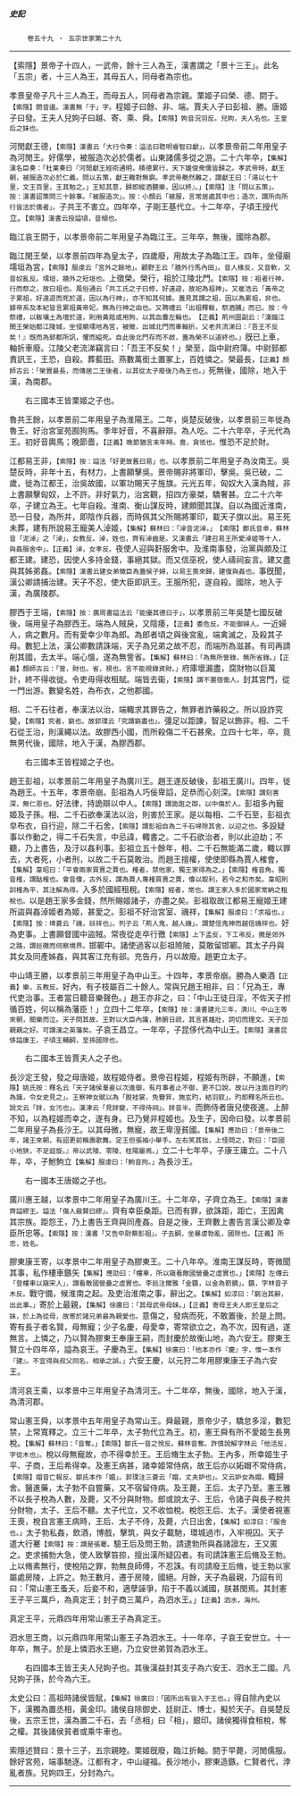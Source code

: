 

##### 史記
　　 `卷五十九 ‧ 五宗世家第二十九`

* * *

【索隱】景帝子十四人，一武帝，餘十三人為王，漢書謂之「景十三王」。此名「五宗」者，十三人為王，其母五人，同母者為宗也。

孝景皇帝子凡十三人為王，而母五人，同母者為宗親。栗姬子曰榮、德、閼于。`【索隱】閼音遏。漢書無「于」字。`程姬子曰餘、非、端。賈夫人子曰彭祖、勝。唐姬子曰發。王夫人兒姁子曰越、寄、乘、舜。`【索隱】姁音況羽反。兒姁，夫人名也。王皇后之妹也。`

河閒獻王德，`【索隱】漢書云「大行令奏：溢法曰聦明睿智曰獻」。`以孝景帝前二年用皇子為河閒王。好儒學，被服造次必於儒者。山東諸儒多從之游。二十六年卒，`【集解】漢名臣奏：「杜業奏曰『河閒獻王經術通明，積德累行，天下雄俊衆儒皆歸之。孝武帝時，獻王朝，被服造次必於仁義。問以五策，獻王輙對無窮。孝武帝艴然難之，謂獻王曰：「湯以七十里，文王百里，王其勉之。」王知其意，歸即縱酒聽樂，因以終』。」【索隱】注「問以五策」。按：漢書詔策問三十餘事。「被服造次」。按：小顏云「被服，言常居處其中也；造次，謂所向所行皆法於儒者」。`子共王不害立。四年卒，子剛王基代立。十二年卒，子頃王授代立。`【索隱】漢書云授謚頃，音傾也。`

臨江哀王閼于，以孝景帝前二年用皇子為臨江王。三年卒，無後，國除為郡。

臨江閔王榮，以孝景前四年為皇太子，四歲廢，用故太子為臨江王。四年，坐侵廟壖垣為宮，`【索隱】服虔云「宮外之餘地」。顧野王云「牆外行馬內田」。音人椽反，又音軟，又音奴亂反。壖垣，牆外之短垣也。`上徵榮。榮行，祖於江陵北門。`【索隱】按：祖者行神，行而祭之，故曰祖也。風俗通云「共工氏之子曰修，好遠遊，故祀為祖神」。又崔浩云「黃帝之子累祖，好遠遊而死於道，因以為行神」，亦不知其何據。蓋見其謂之祖，因以為累祖，非也。據帝系及本紀皆言累祖黃帝妃，無為行神之由也。又聘禮云「出祖釋軷，祭酒脯」而已。按：今祭禮，以軷壤土為壇於道，則用黃羝或用狗，以其血釁左輪也。　【正義】荊州圖副云：「漢臨江閔王榮始都江陵城，坐侵廟壖地為宮，被徵，出城北門而車軸折。父老共流涕曰：『吾王不反矣！』旣而為郅都所訊，懼而縊死。自此後北門存而不啟，蓋為榮不以道終也。」`旣已上車，軸折車廢。江陵父老流涕竊言曰：「吾王不反矣！」榮至，詣中尉府簿。中尉郅都責訊王，王恐，自殺。葬藍田。燕數萬銜土置冢上，百姓憐之。榮最長，`【正義】顏師古云：「榮實最長，而傳居二王後者，以其從太子廢後乃為王也。」`死無後，國除，地入于漢，為南郡。

　　右三國本王皆栗姬之子也。

魯共王餘，以孝景前二年用皇子為淮陽王。二年，吳楚反破後，以孝景前三年徙為魯王。好治宮室苑囿狗馬。季年好音，不喜辭辯。為人吃。二十六年卒，子光代為王。初好音輿馬；晚節嗇，`【正義】晚節猶言末年時。嗇，貪恡也。`惟恐不足於財。

江都易王非，`【索隱】按：謚法「好更故舊曰易」也。`以孝景前二年用皇子為汝南王。吳楚反時，非年十五，有材力，上書願擊吳。景帝賜非將軍印，擊吳。吳已破，二歲，徙為江都王，治吳故國，以軍功賜天子旌旗。元光五年，匈奴大入漢為賊，非上書願擊匈奴，上不許。非好氣力，治宮觀，招四方豪桀，驕奢甚。立二十六年卒，子建立為王。七年自殺。淮南、衡山謀反時，建頗聞其謀。自以為國近淮南，恐一日發，為所并，即陰作兵器，而時佩其父所賜將軍印，載天子旗以出。易王死未葬，建有所說易王寵美人淖姬，`【集解】蘇林曰：「淖音泥淖。」　【索隱】鄭氏音卓，蘇林音「泥淖」之「淖」，女教反。淖，姓也，齊有淖齒是。又漢書云「建召易王所愛淖姬等十人，與姦服舍中」。【正義】淖，女孝反。`夜使人迎與姧服舍中。及淮南事發，治黨與頗及江都王建。建恐，因使人多持金錢，事絕其獄。而又信巫祝，使人禱祠妄言。建又盡與其姊弟姦。`【索隱】漢書云建女弟徵臣為蓋侯子婦，以易王喪來歸，建復與姦也。`事旣聞，漢公卿請捕治建。天子不忍，使大臣即訊王。王服所犯，遂自殺。國除，地入于漢，為廣陵郡。

膠西于王端，`【索隱】按：廣周書謚法云「能優其德曰于」。`以孝景前三年吳楚七國反破後，端用皇子為膠西王。端為人賊戾，又陰痿，`【正義】委危反。不能御婦人。`一近婦人，病之數月。而有愛幸少年為郎。為郎者頃之與後宮亂，端禽滅之，及殺其子母。數犯上法，漢公卿數請誅端，天子為兄弟之故不忍，而端所為滋甚。有司再請削其國，去太半。端心慍，遂為無訾省。`【集解】蘇林曰：「為無所訾錄，無所省錄。」【正義】顏師古云：「訾，財也。省，視也。言不能視錄資財。」`府庫壞漏盡，腐財物以巨萬計，終不得收徙。令吏毋得收租賦。端皆去衞，`【索隱】謂不置宿衞人。`封其宮門，從一門出游。數變名姓，為布衣，之他郡國。

相、二千石往者，奉漢法以治，端輙求其罪告之，無罪者詐藥殺之。所以設詐究變，`【索隱】究者，窮也。故郭璞云「究謂窮盡也」。`彊足以距諫，智足以飾非。相、二千石從王治，則漢繩以法。故膠西小國，而所殺傷二千石甚衆。立四十七年，卒，竟無男代後，國除，地入于漢，為膠西郡。

　　右三國本王皆程姬之子也。

趙王彭祖，以孝景前二年用皇子為廣川王。趙王遂反破後，彭祖王廣川。四年，徙為趙王。十五年，孝景帝崩。彭祖為人巧佞卑諂，足恭而心刻深。`【索隱】謂刻害深，無仁恩也。`好法律，持詭辯以中人。`【索隱】謂詭誑之辯，以中傷於人。`彭祖多內寵姬及子孫。相、二千石欲奉漢法以治，則害於王家。是以每相、二千石至，彭祖衣皁布衣，自行迎，除二千石舍，`【索隱】謂彭祖自為二千石埽除其舍，以迎之也。`多設疑事以作動之，得二千石失言，中忌諱，輙書之。二千石欲治者，則以此迫劫；不聽，乃上書告，及汙以姦利事。彭祖立五十餘年，相、二千石無能滿二歲，輙以罪去，大者死，小者刑，以故二千石莫敢治。而趙王擅權，使使即縣為賈人榷會，`【集解】韋昭曰：「平會兩家買賣之賈也。榷者，禁他家，獨王家得為之。」【索隱】榷音角。獨音榷，謂酤榷也。會音儈，古外反。謂為賈人專榷買賣之賈，儈以取利，若今之和市矣。韋昭則訓榷為平，其注解為得。`入多於國經租稅。`【索隱】經者，常也。謂王家入多於國家常納之租稅也。`以是趙王家多金錢，然所賜姬諸子，亦盡之矣。彭祖取故江都易王寵姬王建所盜與姦淖姬者為姬，甚愛之。彭祖不好治宮室、禨祥，`【集解】服虔曰：「求福也。」【索隱】按：埤蒼云「禨，祅祥也」。列子云「荊人鬼，越人禨」。謂楚信鬼神而越信禨祥也。`好為吏事。上書願督國中盜賊。常夜從走卒行徼`【索隱】上下孟反，下工弔反。徼是郊外之路，謂廵徼而伺察境界。`邯鄲中。諸使過客以彭祖險陂，莫敢留邯鄲。其太子丹與其女及同產姊姦，與其客江充有郤。充告丹，丹以故廢。趙更立太子。

中山靖王勝，以孝景前三年用皇子為中山王。十四年，孝景帝崩。勝為人樂酒`【正義】樂，五教反。`好內，有子枝屬百二十餘人。常與兄趙王相非，曰：「兄為王，專代吏治事。王者當日聽音樂聲色。」趙王亦非之，曰：「中山王徒日淫，不佐天子拊循百姓，何以稱為藩臣！」立四十二年卒，`【索隱】按：漢書建元三年，濟川、中山王等來朝，聞樂而泣。天子問其故，王對以大臣內讒，肺腑日疏，其言甚雄壯，詞切而理文。天子加親親之好。可謂漢之英藩矣。`子哀王昌立。一年卒，子昆侈代為中山王。`【索隱】漢書昆侈謚康王，子頃王輔嗣，至孫國除也。`

　　右二國本王皆賈夫人之子也。

長沙定王發，發之母唐姬，故程姬侍者。景帝召程姬，程姬有所辟，不願進，`【索隱】姚氏按：釋名云「天子諸侯羣妾以次進御，有月事者止不御，更不口說，故以丹注面目旳旳為識，令女史見之」。王察神女賦以為「脫袿裳，免簪笄，施玄旳，結羽釵」。旳即釋名所云也。說文云「姅，女污也」。漢津云「見姅變，不得侍祠」。姅音半。`而飾侍者唐兒使夜進。上醉不知，以為程姬而幸之，遂有身。已乃覺非程姬也。及生子，因命曰發。以孝景前二年用皇子為長沙王。以其母微，無寵，故王卑溼貧國。`【集解】應劭曰：「景帝後二年，諸王來朝，有詔更前稱壽歌舞。定王但張袖小舉手。左右笑其拙，上怪問之，對曰：『臣國小地狹，不足迴旋。』帝以武陵、零陵、桂陽屬焉。」`立二十七年卒，子康王庸立。二十八年，卒，子鮒鮈立`【集解】服虔曰：「鮈音拘。」`為長沙王。

　　右一國本王唐姬之子也。

廣川惠王越，以孝景中二年用皇子為廣川王。十二年卒，子齊立為王。`【索隱】漢書齊謚繆王。謚法「傷人蔽賢曰繆」。`齊有幸臣桑距。已而有罪，欲誅距，距亡，王因禽其宗族。距怨王，乃上書告王齊與同產姦。自是之後，王齊數上書告言漢公卿及幸臣所忠等。`【索隱】按：漢書「又告中尉蔡彭祖」。子去嗣，坐暴虐勃亂，國除也。【正義】所忠，姓名。`

膠東康王寄，以孝景中二年用皇子為膠東王。二十八年卒。淮南王謀反時，寄微聞其事，私作樓車鏃矢`【集解】應劭曰：「樓車，所以窺看敵國營壘之虛實也。」【索隱】左傳云「登樓車以窺宋人」，謂看敵國營壘之虛實也。李廵注爾雅「金鏃，以金為箭鏑」。鏃，字林音子木反。`戰守備，候淮南之起。及吏治淮南之事，辭出之。`【集解】如淳曰：「窮治其辭，出此事。」`寄於上最親，`【集解】徐廣曰：「其母武帝母妹。」【正義】寄母王夫人即王皇后之妹，於上為從母，故寄於諸兄弟最為親愛也。`意傷之，發病而死，不敢置後，於是上問。寄有長子者名賢，母無寵；少子名慶，母愛幸，寄常欲立之，為不次，因有過，遂無言。上憐之，乃以賢為膠東王奉康王嗣，而封慶於故衡山地，為六安王。膠東王賢立十四年卒，謚為哀王。子慶為王。`【集解】徐廣曰：「他本亦作『慶』字，惟一本作『建』。不宜得與叔父同名，相承之誤。」`六安王慶，以元狩二年用膠東康王子為六安王。

清河哀王乘，以孝景中三年用皇子為清河王。十二年卒，無後，國除，地入于漢，為清河郡。

常山憲王舜，以孝景中五年用皇子為常山王。舜最親，景帝少子，驕怠多淫，數犯禁，上常寬釋之。立三十二年卒，太子勃代立為王。初，憲王舜有所不愛姬生長男梲。`【集解】蘇林曰：「音奪。」【索隱】鄒氏一音之悅反。蘇林音奪。許慎說解字林云「他活反，字從木也」。`梲以母無寵故，亦不得幸於王。王后脩生太子勃。王內多，所幸姬生子平、子商，王后希得幸。及憲王病甚，諸幸姬常侍病，故王后亦以妬媢不常侍病，`【索隱】媢音亡報反。鄒氏本作「媚」。郭璞注三蒼云「媢，丈夫妒也」。又云妒女為媢。`輙歸舍。醫進藥，太子勃不自嘗藥，又不宿留侍病。及王薨，王后、太子乃至。憲王雅不以長子梲為人數，及薨，又不分與財物。郎或說太子、王后，令諸子與長子梲共分財物，太子、王后不聽。太子代立，又不收恤梲。梲怨王后、太子。漢使者視憲王喪，梲自言憲王病時，王后、太子不侍，及薨，六日出舍，`【集解】如淳曰：「服舍也。」`太子勃私姦，飲酒，博戲，擊筑，與女子載馳，環城過市，入牢視囚。天子遣大行騫`【索隱】按：謂是張騫。`驗王后及問王勃，請逮勃所與姦諸證左，王又匿之。吏求捕勃大急，使人致擊笞掠，擅出漢所疑囚者。有司請誅憲王后脩及王勃。上以脩素無行，使梲陷之罪，勃無良師傅，不忍誅。有司請廢王后脩，徙王勃以家屬處房陵，上許之。勃王數月，遷于房陵，國絕。月餘，天子為最親，乃詔有司曰：「常山憲王蚤夭，后妾不和，適孽誣爭，陷于不義以滅國，朕甚閔焉。其封憲王子平三萬戶，為真定王；封子商三萬戶，為泗水王。」`【正義】泗水，海州。`

真定王平，元鼎四年用常山憲王子為真定王。

泗水思王商，以元鼎四年用常山憲王子為泗水王。十一年卒，子哀王安世立。十一年卒，無子。於是上憐泗水王絕，乃立安世弟賀為泗水王。

　　右四國本王皆王夫人兒姁子也。其後漢益封其支子為六安王、泗水王二國。凡兒姁子孫，於今為六王。

太史公曰：高祖時諸侯皆賦，`【集解】徐廣曰：「國所出有皆入于王也。」`得自除內史以下，漢獨為置丞相，黃金印。諸侯自除御史、廷尉正、博士，擬於天子。自吳楚反後，五宗王世，漢為置二千石，去「丞相」曰「相」，銀印。諸侯獨得食租稅，奪之權。其後諸侯貧者或乘牛車也。

索隱述贊曰：景十三子，五宗親睦。栗姬旣廢，臨江折軸。閼于早薨，河閒儒服。餘好宮苑，端事馳逐。江都有才，中山禔福。長沙地小，膠東造鏃。仁賢者代，浡亂者族。兒姁四王，分封為六。

* * *

